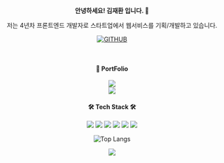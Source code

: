 <div align="center">
  
<br>
  
  <strong>안녕하세요! 김재환 입니다. 👋</strong>
  
  
  <p>저는 4년차 프론트엔드 개발자로 스타트업에서 웹서비스를 기획/개발하고 있습니다.</p>
      
  [![GITHUB](https://hits.seeyoufarm.com/api/count/incr/badge.svg?url=https%3A%2F%2Fgithub.com%2Fjiholee0&count_bg=%23F29494&title_bg=%232F2E2E&icon=github.svg&icon_color=%23FFFFFF&title=GITHUB&edge_flat=false)](https://github.com/jxxh204)

<br>

 <h4 align="center">🔎 PortFolio</h4>
 
<div>
    <a href="https://www.notion.so/jamkim/JaeHwan-Kim-1ea77cba02054688854dc9b7c177a167?pvs=4](https://jamkim.notion.site/JaeHwan-Kim-1ea77cba02054688854dc9b7c177a167?pvs=4)">
        <img src="https://img.shields.io/badge/Notion-000000?style=for-the-badge&logo=Notion&logoColor=white"> 
    </a>
  </div>
<div>
    <a href="http://hwajae.kr">
        <img src="https://img.shields.io/badge/web-000000?style=for-the-badge&logo=apple&logoColor=white"> 
    </a>
</div>

<h4 align="center">🛠 Tech Stack 🛠️</h4>
  
<p align="center">
   <img src="https://img.shields.io/badge/TypeScript-3178C6?style=flat-square&logo=TypeScript&logoColor=white" />
  <img src="https://img.shields.io/badge/Vue-4FC08D?style=flat-square&logo=vuedotjs&logoColor=white" />
  <img src="https://img.shields.io/badge/React-61DAFB?style=flat-square&logo=React&logoColor=white" />
  <img src="https://img.shields.io/badge/Electron-47848F?style=flat-square&logo=Electron&logoColor=white" />
  <img src="https://img.shields.io/badge/Tailwindcss-06B6D4?style=flat-square&logo=tailwindcss&logoColor=white" />
  <img src="https://img.shields.io/badge/WebRTC-333333?style=flat-square&logo=webrtc&logoColor=white" />
</p>

![Top Langs](https://github-readme-stats.vercel.app/api/top-langs/?username=jxxh204&layout=compact)

<div>
    <a href="mailto:ahhancom@gmail.com">
        <img src="https://img.shields.io/badge/Gmail-EA4335?style=for-the-badge&logo=Gmail&logoColor=white"> 
    </a>
</div

</div>


